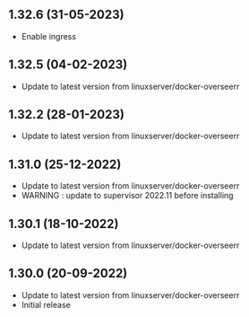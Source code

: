 
## 1.32.6 (31-05-2023)
- Enable ingress
## 1.32.5 (04-02-2023)
- Update to latest version from linuxserver/docker-overseerr

## 1.32.2 (28-01-2023)
- Update to latest version from linuxserver/docker-overseerr

## 1.31.0 (25-12-2022)
- Update to latest version from linuxserver/docker-overseerr
- WARNING : update to supervisor 2022.11 before installing

## 1.30.1 (18-10-2022)
- Update to latest version from linuxserver/docker-overseerr

## 1.30.0 (20-09-2022)
- Update to latest version from linuxserver/docker-overseerr
- Initial release
